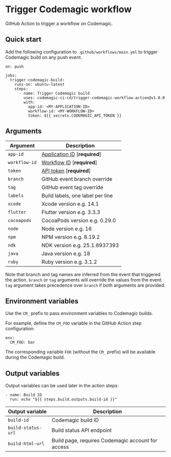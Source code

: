 Trigger Codemagic workflow
==========================

GitHub Action to trigger a workflow on Codemagic.

Quick start
-----------

Add the following configuration to `.github/workflows/main.yml` to trigger Codemagic build on any push event.

    on: push

    jobs:
      trigger-codemagic-build:
        runs-on: ubuntu-latest
        steps:
          - name: Trigger Codemagic build
            uses: codemagic-ci-cd/trigger-codemagic-workflow-action@v1.0.0
            with:
              app-id: <MY-APPLICATION-ID>
              workflow-id: <MY-WORKFLOW-ID>
              token: ${{ secrets.CODEMAGIC_API_TOKEN }}

Arguments
---------

| Argument      | Description                                                                                       |
| ------------- | ------------------------------------------------------------------------------------------------- |
| `app-id`      | [Application ID](https://docs.codemagic.io/rest-api/applications/) [**required**]                 |
| `workflow-id` | [Workflow ID](https://docs.codemagic.io/rest-api/builds/) [**required**]                          |
| `token`       | [API token](https://docs.codemagic.io/rest-api/codemagic-rest-api/#authentication) [**required**] |
| `branch`      | GitHub event branch override                                                                      |
| `tag`         | GitHub event tag override                                                                         |
| `labels`      | Build labels, one label per line                                                                  |
| `xcode`       | Xcode version e.g. 14.1                                                                           |
| `flutter`     | Flutter version e.g. 3.3.3                                                                        |
| `cocoapods`   | CocoaPods version e.g. 0.29.0                                                                     |
| `node`        | Node version e.g. 16                                                                              |
| `npm`         | NPM version e.g. 8.19.2                                                                           |
| `ndk`         | NDK version e.g. 25.1.8937393                                                                     |
| `java`        | Java version e.g. 18                                                                              |
| `ruby`        | Ruby version e.g. 3.1.2                                                                           |

Note that branch and tag names are inferred from the event that triggered the action. `branch` or `tag` arguments will override the values from the event. `tag` argument takes precedence over `branch` if both arguments are provided.

Environment variables
---------------------

Use the `CM_` prefix to pass environment variables to Codemagic builds.

For example, define the `CM_FOO` variable in the GitHub Action step configuration:

    env:
      CM_FOO: bar

The corresponding variable `FOO` (without the `CM_` prefix) will be available during the Codemagic build.

Output variables
----------------

Output variables can be used later in the action steps:

    - name: Build ID
      run: echo "${{ steps.build.outputs.build-id }}"

| Output variable    | Description                                       |
| ------------------ | ------------------------------------------------- |
| `build-id`         | Codemagic build ID                                |
| `build-status-url` | Build status API endpoint                         |
| `build-html-url`   | Build page, requires Codemagic account for access |

